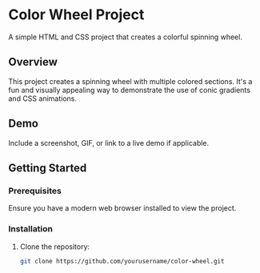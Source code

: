 # Color Wheel Project

A simple HTML and CSS project that creates a colorful spinning wheel.

## Overview

This project creates a spinning wheel with multiple colored sections. It's a fun and visually appealing way to demonstrate the use of conic gradients and CSS animations.

## Demo

Include a screenshot, GIF, or link to a live demo if applicable.

## Getting Started

### Prerequisites

Ensure you have a modern web browser installed to view the project.

### Installation

1. Clone the repository:

   ```bash
   git clone https://github.com/yourusername/color-wheel.git

